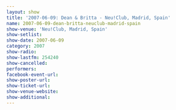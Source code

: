 ```yaml
---
layout: show
title: '2007-06-09: Dean & Britta - Neu!Club, Madrid, Spain'
name: 2007-06-09-dean-britta-neuclub-madrid-spain
show-venue: 'Neu!Club, Madrid, Spain'
show-setlist: 
show-date: 2007-06-09
category: 2007
show-radio: 
show-lastfm: 254240
show-cancelled: 
performers: 
facebook-event-url: 
show-poster-url: 
show-ticket-url: 
show-venue-website: 
show-additional: 
---
```


